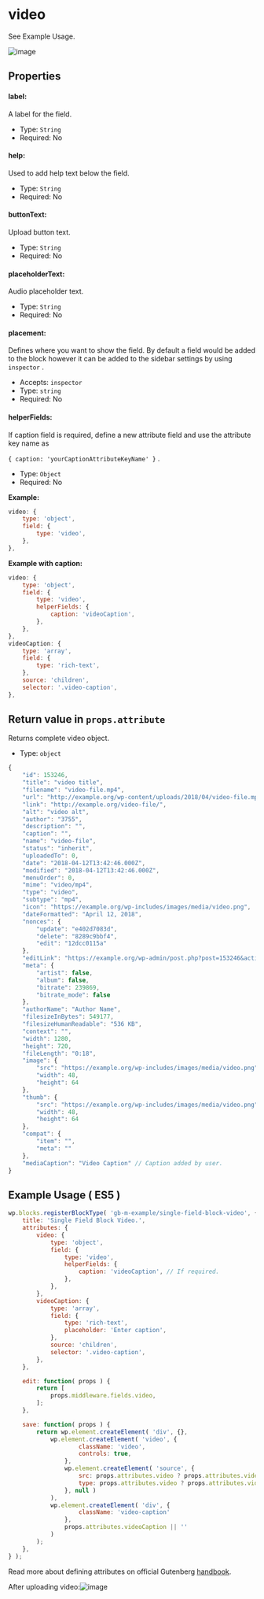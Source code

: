 # video

See Example Usage.

![image](https://user-images.githubusercontent.com/6297436/39364929-4a268a42-4a4d-11e8-8ecf-a52743796583.png)



## Properties

#### label:

A label for the field.

- Type: `String`
- Required: No

#### help:

Used to add help text below the field.

- Type: `String`
- Required: No

#### buttonText:

Upload button text.

- Type: `String`
- Required: No

#### placeholderText:

Audio placeholder text.

- Type: `String`
- Required: No

#### placement:

Defines where you want to show the field. By default a field would be added to the block however it can be added to the sidebar settings by using `inspector` .

- Accepts: `inspector`
- Type: `string`
- Required: No

#### helperFields:

If caption field is required, define a new attribute field and use the attribute key name as 

`{ caption: 'yourCaptionAttributeKeyName' }` .

- Type: `Object`
- Required: No

**Example:**

```js
video: {
	type: 'object',
	field: {
		type: 'video',
	},
},
```

**Example with caption:**

```js
video: {
	type: 'object',
	field: {
		type: 'video',
		helperFields: {
			caption: 'videoCaption',
		},
	},
},
videoCaption: {
	type: 'array',
	field: {
		type: 'rich-text',
	},
	source: 'children',
	selector: '.video-caption',
},
```




## Return value in `props.attribute`

Returns complete video object.

- Type: `object`

```javascript
{
	"id": 153246,
	"title": "video title",
	"filename": "video-file.mp4",
	"url": "http://example.org/wp-content/uploads/2018/04/video-file.mp4",
	"link": "http://example.org/video-file/",
	"alt": "video alt",
	"author": "3755",
	"description": "",
	"caption": "",
	"name": "video-file",
	"status": "inherit",
	"uploadedTo": 0,
	"date": "2018-04-12T13:42:46.000Z",
	"modified": "2018-04-12T13:42:46.000Z",
	"menuOrder": 0,
	"mime": "video/mp4",
	"type": "video",
	"subtype": "mp4",
	"icon": "https://example.org/wp-includes/images/media/video.png",
	"dateFormatted": "April 12, 2018",
	"nonces": {
		"update": "e402d7083d",
		"delete": "8289c9bbf4",
		"edit": "12dcc0115a"
	},
	"editLink": "https://example.org/wp-admin/post.php?post=153246&action=edit",
	"meta": {
		"artist": false,
		"album": false,
		"bitrate": 239869,
		"bitrate_mode": false
	},
	"authorName": "Author Name",
	"filesizeInBytes": 549177,
	"filesizeHumanReadable": "536 KB",
	"context": "",
	"width": 1280,
	"height": 720,
	"fileLength": "0:18",
	"image": {
		"src": "https://example.org/wp-includes/images/media/video.png",
		"width": 48,
		"height": 64
	},
	"thumb": {
		"src": "https://example.org/wp-includes/images/media/video.png",
		"width": 48,
		"height": 64
	},
	"compat": {
		"item": "",
		"meta": ""
	},
	"mediaCaption": "Video Caption" // Caption added by user.
}
```



## Example Usage ( ES5 )

```js
wp.blocks.registerBlockType( 'gb-m-example/single-field-block-video', {
	title: 'Single Field Block Video.',
	attributes: {
		video: {
			type: 'object',
			field: {
				type: 'video',
				helperFields: {
					caption: 'videoCaption', // If required.
				},
			},
		},
		videoCaption: {
			type: 'array',
			field: {
				type: 'rich-text',
				placeholder: 'Enter caption',
			},
			source: 'children',
			selector: '.video-caption',
		},
	},

	edit: function( props ) {
		return [
			props.middleware.fields.video,
		];
	},

	save: function( props ) {
		return wp.element.createElement( 'div', {},
			wp.element.createElement( 'video', {
					className: 'video',
					controls: true,
				},
				wp.element.createElement( 'source', {
					src: props.attributes.video ? props.attributes.video.url : null,
					type: props.attributes.video ? props.attributes.video.mime : null,
				}, null )
			),
			wp.element.createElement( 'div', {
					className: 'video-caption'
				},
				props.attributes.videoCaption || ''
			)
		);
	},
} );
```

Read more about defining attributes on official Gutenberg [handbook](https://wordpress.org/gutenberg/handbook/block-api/attributes/).



After uploading video:![image](https://user-images.githubusercontent.com/6297436/39365164-071ece7a-4a4e-11e8-8ed5-63d6ac3e978d.png)
